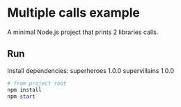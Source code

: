 # Multiple calls example

A minimal Node.js project that prints 2 libraries calls.

## Run

Install dependencies:
superheroes 1.0.0
supervillains 1.0.0

```powershell
# from project root
npm install
npm start
```